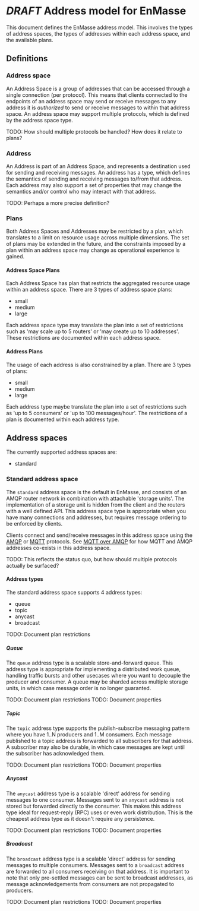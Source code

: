 # *DRAFT* Address model for EnMasse

This document defines the EnMasse address model. This involves the types of address spaces, the
types of addresses within each address space, and the available plans.

## Definitions

### Address space

An Address Space is a group of addresses that can be accessed through a single connection (per
protocol). This means that clients connected to the endpoints of an address space may send or receive messages to any address
it is _authorized_ to send or receive messages to within that address space. An address space may
support multiple protocols, which is defined by the address space type.

TODO: How should multiple protocols be handled? How does it relate to plans?

### Address

An Address is part of an Address Space, and represents a destination used for sending and receiving
messages. An address has a type, which defines the semantics of sending and receiving messages
to/from that address. Each address may also support a set of properties that may change the
semantics and/or control who may interact with that address.

TODO: Perhaps a more precise definition?

### Plans

Both Address Spaces and Addresses may be restricted by a plan, which translates to a
limit on resource usage across multiple dimensions. The set of plans may be extended in the future,
and the constraints imposed by a plan within an address space may change as operational experience
is gained.

#### Address Space Plans

Each Address Space has plan that restricts the aggregated resource usage within an address space.
There are 3 types of address space plans:

   * small
   * medium
   * large

Each address space type may translate the plan into a set of restrictions such as 'may scale up to 5 routers' or 'may create up to 10 addresses'. These restrictions are documented within each address space.

#### Address Plans

The usage of each address is also constrained by a plan. There are 3 types of plans:

   * small
   * medium
   * large

Each address type maybe translate the plan into a set of restrictions such as 'up to 5 consumers' or 'up to 100 messages/hour'. The restrictions of a plan is documented within each address type.

## Address spaces

The currently supported address spaces are:

   * standard

### Standard address space

The `standard` address space is the default in EnMasse, and consists of an AMQP router network in
combination with attachable 'storage units'. The implementation of a storage unit is hidden from
the client and the routers with a well defined API. This address space type is appropriate when you
have many connections and addresses, but requires message ordering to be enforced by clients. 

Clients connect and send/receive messages in this address space using the [AMQP](www.amqp.org) or [MQTT](www.mqtt.org) protocols. See [MQTT over AMQP](documentation/mqtt-over-amqp) for how MQTT and AMQP addresses co-exists in this address space.

TODO: This reflects the status quo, but how should multiple protocols actually be surfaced?

#### Address types

The standard address space supports 4 address types:

   * queue
   * topic
   * anycast
   * broadcast

TODO: Document plan restrictions

##### Queue

The `queue` address type is a scalable store-and-forward queue. This address type is appropriate for
implementing a distributed work queue, handling traffic bursts and other usecases where you want to
decouple the producer and consumer. A queue may be sharded across multiple storage units, in which case
message order is no longer guaranted.

TODO: Document plan restrictions
TODO: Document properties

##### Topic

The `topic` address type supports the publish-subscribe messaging pattern where you have 1..N
producers and 1..M consumers. Each message published to a topic address is forwarded to all
subscribers for that address. A subscriber may also be durable, in which case messages are kept
until the subscriber has acknowledged them.

TODO: Document plan restrictions
TODO: Document properties

##### Anycast

The `anycast` address type is a scalable 'direct' address for sending messages to one consumer. Messages sent to an `anycast` address is
not stored but forwarded directly to the consumer. This makes this address type ideal for
request-reply (RPC) uses or even work distribution. This is the cheapest address type as it doesn't
require any persistence.

TODO: Document plan restrictions
TODO: Document properties

##### Broadcast

The `broadcast` address type is a scalable 'direct' address for sending messages to multiple
consumers. Messages sent to a `broadcast` address are forwarded to all consumers receiving on that
address. It is important to note that only pre-settled messages can be sent to broadcast addresses,
as message acknowledgements from consumers are not propagated to producers.

TODO: Document plan restrictions
TODO: Document properties
